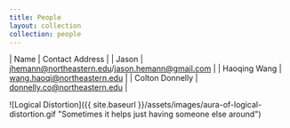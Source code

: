 ```yaml
---
title: People
layout: collection
collection: people
---
```


| Name    | Contact Address                                                                                                     |
| Jason   | [jhemann@northeastern.edu](mailto:jhemann@northeastern.edu)/[jason.hemann@gmail.com](mailto:jason.hemann@gmail.com) |
| Haoqing Wang | [wang.haoqi@northeastern.edu](mailto:wang.haoqi@northeastern.edu) |
| Colton Donnelly | [donnelly.co@northeastern.edu](mailto:donnelly.co@northeastern.edu) |

![Logical Distortion]({{ site.baseurl }}/assets/images/aura-of-logical-distortion.gif "Sometimes it helps just having someone else around")
